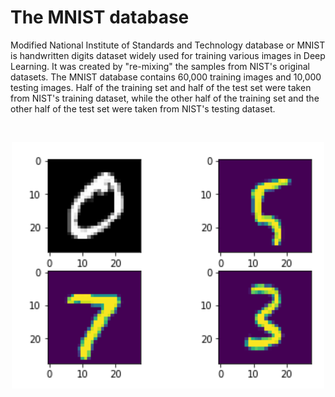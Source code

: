 # The MNIST database

Modified National Institute of Standards and Technology database or MNIST is handwritten digits dataset widely used for training various images in Deep Learning. It was created by "re-mixing" the samples from NIST's original datasets. The MNIST database contains 60,000 training images and 10,000 testing images. Half of the training set and half of the test set were taken from NIST's training dataset, while the other half of the training set and the other half of the test set were taken from NIST's testing dataset.


<br>
<p align="center">
<img src = "MNIST.png">
 </p>
<br>
